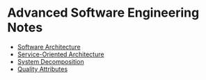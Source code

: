 # Advanced Software Engineering Notes

- [Software Architecture](./software-architecture.md)
- [Service-Oriented Architecture](./service-oriented-architecture.md)
- [System Decomposition](./system-decomposition.md)
- [Quality Attributes](./quality-attributes.md)

